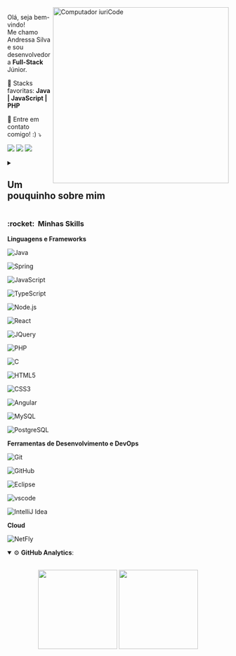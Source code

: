 <img src="https://raw.githubusercontent.com/MicaelliMedeiros/micaellimedeiros/master/image/computer-illustration.png" min-width="400px" max-width="400px" width="400px" align="right" alt="Computador iuriCode">

<p align="left"> 
  Olá, seja bem-vindo!<br> Me chamo Andressa Silva e sou desenvolvedora <strong>Full-Stack</strong> Júnior.<br>

</p>

<p align="left">
  🦄 Stacks favoritas: <strong>Java | JavaScript | PHP</strong>
</p>

<p align="left">
  💌 Entre em contato comigo! :) ⤵️
</p>

<p align="left">
  <a href="#" alt="Gmail">
  <img src="https://img.shields.io/badge/-Gmail-FF0000?style=flat-square&labelColor=FF0000&logo=gmail&logoColor=white&link=(mailto:andressa.workti@gmail.com" /></a>

  <a href="#" alt="Linkedin">
  <img src="https://img.shields.io/badge/-Linkedin-0e76a8?style=flat-square&logo=Linkedin&logoColor=white&link=https://www.linkedin.com/in/andressa-silva99/" /></a>

  <a href="#" alt="WhatsApp">
  <img src="https://img.shields.io/badge/-WhatsApp-25d366?style=flat-square&labelColor=25d366&logo=whatsapp&logoColor=white&link=https://api.whatsapp.com/send?phone=5521980076402"/></a>

</p>

<details>
    <summary><h2><b>Um pouquinho sobre mim</b></h2></summary>
    <br>
    <p>
     Sou graduanda de Análise e Desenvolvimento de Sistemas na FAETERJ-Rio, e nasci e cresci no RJ. Atualmente moro em Niterói - RJ.<br>
     Meu amor pela tecnologia começou desde nova, lá pros meus bons 8 anos ou até menos, e eu vou te contar essa história! (Senta que lá vem textão!)<br>
     Sempre fui mais puxada pra área de exatas amava matemática e física, eram minhas matérias favoritas. Meu pai fazia Matemática na UFF para ingressar na área da tecnologia (nos velhos tempos era assim que funcionava), ele me dava desafios matemáticos para resolver quando eu tinha 4 anos de idade, sempre me dando a entender que aquilo era uma brincadeira e eu amava. Uma dessas brincadeiras era o "Mercadinho", onde eu precisava dar troco para os produtos que ele comprava, e os trocos ficavam cada vez mais difíceis, com trocos em centavos. É valido lembrar que nessa idade a maioria das crianças nem aprenderam a ler UMA palavra. Mas eu aceitava os desafios e passava deles, e quando passava era literalmente o sentimento de estar vencendo no jogo, meu pai e eu comemorávamos a cada vitória. Isso cresceu muito em mim, eu aprendi a fazer contas com soma de "lá vai um" com 4 anos de idade. Conforme fui crescendo, resolver esses desafios matemáticos e lógicos se tornaram mais divertidos pra mim ainda, eu sempre tirava as maiores notas em exatas e até ensinava aos meus colegas. Procurava as questões mais complexas e me desafiava a passar, desafios lógicos então, não parava até achar a resposta e quando achava eu fazia festa!<br>
   	Desde pequena eu era fascinada por saber como as coisas funcionavam, principalmente quando envolvia física e tecnologia. Eu queria entender como fazer aquilo e pensar "um dia eu quero criar coisas assim". Então meu primeiro sonho foi a área de eletrônica, lá pros meus 13 anos.<br>
        Mas algo aconteceu antes disso que acho que foi o maior motivo de eu querer seguir na área de software. Lembra que lá no início eu disse: "Lá pros meus 8 anos meu amor pela tecnologia começou"? Então, nessa idade meus pais se separaram, com o que você leu até agora já dá pra saber que eu era muito apegada ao meu pai, e ele teve que se mudar pra Manaus, eu o veria uma ou duas vezes no ano. Para mim, foi o pior sentimento possível, mas teve uma coisa que ele deixou, um computador antigo e um celularzinho desses Nokia "tijolão". Então eu poderia falar com ele todos os dias, poderia ligar a WebCam no computador e falar com ele via Skype, a tecnologia fez com que eu não perdesse contato com o meu pai. E foi a partir daquele dia que eu fuxicava tudo e aprendi a mexer em tudo, quando algo não funcionava eu resolvia e o que eu não entendia eu aprendia sozinha. A tecnologia diminuiu a distância entre mim e alguém muito importante na minha vida e eu quis, a partir dali, fazer tecnologia! Hoje em dia meu pai mora perto de mim e ele fica zoando que agora sou eu que ensino ele a mexer no computador! Hahahaha <br>
     Bem, esse foi o começo mas com certeza muitas coisas no caminho me fizeram chegar até aqui e com certeza muitas coisas irão acontecer para me guiar no meu caminho.<br>
     Sou uma pessoa muito sonhadora, com grandes objetivos, gosto de desafios e aprender coisas novas. Dou o meu melhor para que cada dia eu dê um passo a mais em direção aos meus sonhos. Existem 3 pensamentos que eu acredito que todos deveriam seguir para realizar seus sonhos, os quais eu tento seguir também: 
     <br><br>
    1 - Nunca deixe que alguém te diga onde você deveria estar ou o caminho que você deveria trilhar na sua vida. Faça aquilo que você gosta, que vá te fazer bem e te trazer felicidade.<br><br>
    2 - Um passo de cada vez é suficiente! O importante é ser capaz manter o ritmo desse passo, mesmo que seja curto. Você vai chegar lá de qualquer forma!<br><br>
    3 - Seja hoje uma pessoa melhor do que você foi ontem. Estude uma hora por dia, faça exercícios, descubra novos horizontes, faça uma boa ação, evolua. <br><br>
    </p>

</details>

<h3> :rocket: &nbsp;Minhas Skills </h3>

**Linguagens e Frameworks**

  ![Java](https://img.shields.io/badge/Java-ED8B00?style=for-the-badge&logo=java&logoColor=white)

  ![Spring](https://img.shields.io/badge/Spring-6DB33F?style=for-the-badge&logo=spring&logoColor=white)

  ![JavaScript](https://img.shields.io/badge/JavaScript-F7DF1E?style=for-the-badge&logo=javascript&logoColor=black)

  ![TypeScript](https://img.shields.io/badge/TypeScript-007ACC?style=for-the-badge&logo=typescript&logoColor=white)

  ![Node.js](https://img.shields.io/badge/Node.js-43853D?style=for-the-badge&logo=node-dot-js&logoColor=white)

  ![React](https://img.shields.io/badge/React-20232A?style=for-the-badge&logo=react&logoColor=61DAFB)

  ![JQuery](https://img.shields.io/badge/jQuery-0769AD?style=for-the-badge&logo=jquery&logoColor=white)

  ![PHP](https://img.shields.io/badge/PHP-777BB4?style=for-the-badge&logo=php&logoColor=white)

  ![C](https://img.shields.io/badge/C-00599C?style=for-the-badge&logo=c&logoColor=white)

  ![HTML5](https://img.shields.io/badge/HTML5-E34F26?style=for-the-badge&logo=html5&logoColor=white)

  ![CSS3](https://img.shields.io/badge/CSS3-1572B6?style=for-the-badge&logo=css3&logoColor=white)

  ![Angular](https://img.shields.io/badge/Angular-DD0031?style=for-the-badge&logo=angular&logoColor=white)

  ![MySQL](https://img.shields.io/badge/MySQL-00000F?style=for-the-badge&logo=mysql&logoColor=white)

  ![PostgreSQL](https://img.shields.io/badge/PostgreSQL-316192?style=for-the-badge&logo=postgresql&logoColor=white) 

**Ferramentas de Desenvolvimento e DevOps** 

  ![Git](https://img.shields.io/badge/Git-F05032?style=for-the-badge&logo=git&logoColor=white)

  ![GitHub](https://img.shields.io/badge/GitHub-100000?style=for-the-badge&logo=github&logoColor=white) 

  ![Eclipse](https://img.shields.io/badge/Eclipse-2C2255?style=for-the-badge&logo=eclipse&logoColor=white)

  ![vscode](https://img.shields.io/badge/Visual_Studio_Code-0078D4?style=for-the-badge&logo=visual%20studio%20code&logoColor=white)

  ![IntelliJ Idea](https://img.shields.io/badge/IntelliJIDEA-000000.svg?style=for-the-badge&logo=intellij-idea&logoColor=white)

  

**Cloud**

  ![NetFly](https://img.shields.io/badge/Netlify-00C7B7?style=for-the-badge&logo=netlify&logoColor=white)

<details open>
    <summary>⚙ <b>GitHub Analytics</b>: </summary>
    <br>
    <p align="center">
        <img height="180em" src="https://github-readme-stats-eight-theta.vercel.app/api?username=auroradark&show_icons=true&theme=tokyonight&include_all_commits=true&count_private=true"/>
        <img height="180em" src="https://github-readme-stats-eight-theta.vercel.app/api/top-langs/?username=auroradark&layout=compact&langs_count=8&theme=tokyonight&include_all_commits=true&count_private=true"/>
    </p>
</details>
